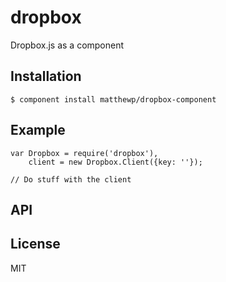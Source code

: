 
# dropbox

  Dropbox.js as a component

## Installation

    $ component install matthewp/dropbox-component

## Example

    var Dropbox = require('dropbox'),
        client = new Dropbox.Client({key: ''});

    // Do stuff with the client

## API

   

## License

  MIT

